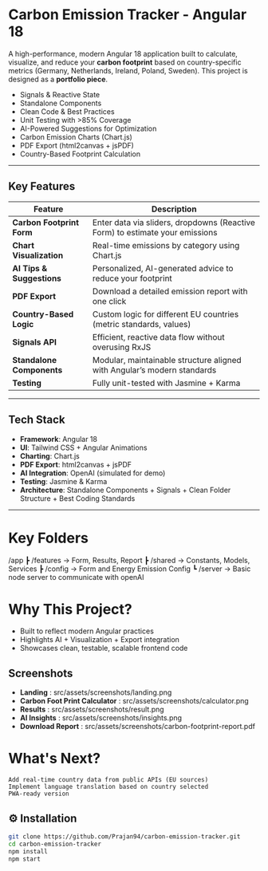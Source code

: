 # Carbon Emission Tracker - Angular 18

A high-performance, modern Angular 18 application built to calculate, visualize, and reduce your **carbon footprint** based on country-specific metrics (Germany, Netherlands, Ireland, Poland, Sweden). This project is designed as a **portfolio piece**.

- Signals & Reactive State
- Standalone Components
- Clean Code & Best Practices
- Unit Testing with >85% Coverage
- AI-Powered Suggestions for Optimization
- Carbon Emission Charts (Chart.js)
- PDF Export (html2canvas + jsPDF)
- Country-Based Footprint Calculation

---

## Key Features

| Feature                     | Description                                                                   |
|-----------------------------|-------------------------------------------------------------------------------|
| **Carbon Footprint Form**   | Enter data via sliders, dropdowns (Reactive Form) to estimate your emissions  |
| **Chart Visualization**     | Real-time emissions by category using Chart.js                                |
| **AI Tips & Suggestions**   | Personalized, AI-generated advice to reduce your footprint                    |
| **PDF Export**              | Download a detailed emission report with one click                            |
| **Country-Based Logic**     | Custom logic for different EU countries (metric standards, values)            |
| **Signals API**             | Efficient, reactive data flow without overusing RxJS                          |
| **Standalone Components**   | Modular, maintainable structure aligned with Angular’s modern standards       |
| **Testing**                 | Fully unit-tested with Jasmine + Karma                                        |

---

## Tech Stack

- **Framework**: Angular 18
- **UI**: Tailwind CSS + Angular Animations
- **Charting**: Chart.js
- **PDF Export**: html2canvas + jsPDF
- **AI Integration**: OpenAI (simulated for demo)
- **Testing**: Jasmine & Karma
- **Architecture**: Standalone Components + Signals + Clean Folder Structure + Best Coding Standards

---
# Key Folders
/app
 ┣ /features    → Form, Results, Report
 ┣ /shared      → Constants, Models, Services
 ┣ /config      → Form and Energy Emission Config
 ┗ /server      → Basic node server to communicate with openAI

# Why This Project?
- Built to reflect modern Angular practices
- Highlights AI + Visualization + Export integration
- Showcases clean, testable, scalable frontend code

## Screenshots
- **Landing**                           : src/assets/screenshots/landing.png
- **Carbon Foot Print Calculator**      : src/assets/screenshots/calculator.png
- **Results**                           : src/assets/screenshots/result.png
- **AI Insights**                       : src/assets/screenshots/insights.png
- **Download Report**                   : src/assets/screenshots/carbon-footprint-report.pdf 

 # What's Next?
    Add real-time country data from public APIs (EU sources)
    Implement language translation based on country selected
    PWA-ready version

## ⚙️ Installation

```bash
git clone https://github.com/Prajan94/carbon-emission-tracker.git
cd carbon-emission-tracker
npm install
npm start
